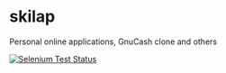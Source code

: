 skilap
======

Personal online applications, GnuCash clone and others

[![Selenium Test Status](https://saucelabs.com/browser-matrix/sergeyksv.svg)](https://saucelabs.com/u/sergeyksv)
